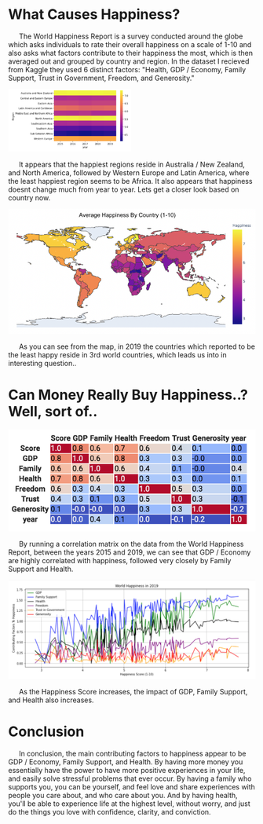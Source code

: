 # What Causes Happiness?

&ensp; &ensp; The World Happiness Report is a survey conducted around the globe which asks individuals to rate their overall happiness on a scale of 1-10 and also asks what factors contribute to their happiness the most, which is then averaged out and grouped by country and region. In the dataset I recieved from Kaggle they used 6 distinct factors: "Health, GDP / Economy, Family Support, Trust in Government, Freedom, and Generosity."



<img src='https://raw.githubusercontent.com/calebmckay1/calebmckay1.github.io/master/Screen%20Shot%202020-05-26%20at%208.46.19%20PM.png' width='250'>



&ensp; &ensp; It appears that the happiest regions reside in Australia / New Zealand, and North America, followed by Western Europe and Latin America, where the least happiest region seems to be Africa. It also appears that happiness doesnt change much from year to year. Lets get a closer look based on country now. 
  

![Happiness By Country](https://raw.githubusercontent.com/calebmckay1/calebmckay1.github.io/master/Screen%20Shot%202020-05-28%20at%204.06.21%20PM.png)


&ensp; &ensp; As you can see from the map, in 2019 the countries which reported to be the least happy reside in 3rd world countries, which leads us into in interesting question..


# Can Money Really Buy Happiness..? Well, sort of..

![Happiness Correlation](https://raw.githubusercontent.com/calebmckay1/calebmckay1.github.io/master/Screen%20Shot%202020-05-26%20at%208.46.06%20PM.png)


&ensp; &ensp; By running a correlation matrix on the data from the World Happiness Report, between the years 2015 and 2019, we can see that GDP / Economy are highly correlated with happiness, followed very closely by Family Support and Health. 

![Happiness Correlation Visualized](https://raw.githubusercontent.com/calebmckay1/calebmckay1.github.io/master/Screen%20Shot%202020-05-26%20at%208.50.41%20PM.png)


&ensp; &ensp; As the Happiness Score increases, the impact of GDP, Family Support, and Health also increases. 

# Conclusion 

&ensp; &ensp; In conclusion, the main contributing factors to happiness appear to be GDP / Economy, Family Support, and Health. By having more money you essentially have the power to have more positive experiences in your life, and easily solve  stressful problems that ever occur. By having a family who supports you, you can be yourself, and feel love and share experiences with people you care about, and who care about you. And by having health, you'll be able to experience life at the highest level, without worry, and just do the things you love with confidence, clarity, and conviction.
